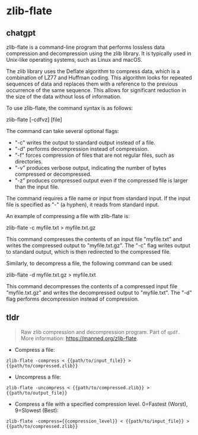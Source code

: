 # zlib-flate 
## chatgpt 
zlib-flate is a command-line program that performs lossless data compression and decompression using the zlib library. It is typically used in Unix-like operating systems, such as Linux and macOS.

The zlib library uses the Deflate algorithm to compress data, which is a combination of LZ77 and Huffman coding. This algorithm looks for repeated sequences of data and replaces them with a reference to the previous occurrence of the same sequence. This allows for significant reduction in the size of the data without loss of information.

To use zlib-flate, the command syntax is as follows:

zlib-flate [-cdfvz] [file]

The command can take several optional flags:

- "-c" writes the output to standard output instead of a file.
- "-d" performs decompression instead of compression.
- "-f" forces compression of files that are not regular files, such as directories.
- "-v" produces verbose output, indicating the number of bytes compressed or decompressed.
- "-z" produces compressed output even if the compressed file is larger than the input file.

The command requires a file name or input from standard input. If the input file is specified as "-" (a hyphen), it reads from standard input.

An example of compressing a file with zlib-flate is:

zlib-flate -c myfile.txt > myfile.txt.gz

This command compresses the contents of an input file "myfile.txt" and writes the compressed output to "myfile.txt.gz". The "-c" flag writes output to standard output, which is then redirected to the compressed file.

Similarly, to decompress a file, the following command can be used:

zlib-flate -d myfile.txt.gz > myfile.txt

This command decompresses the contents of a compressed input file "myfile.txt.gz" and writes the decompressed output to "myfile.txt". The "-d" flag performs decompression instead of compression. 

## tldr 
 
> Raw zlib compression and decompression program.
> Part of `qpdf`.
> More information: <https://manned.org/zlib-flate>.

- Compress a file:

`zlib-flate -compress < {{path/to/input_file}} > {{path/to/compressed.zlib}}`

- Uncompress a file:

`zlib-flate -uncompress < {{path/to/compressed.zlib}} > {{path/to/output_file}}`

- Compress a file with a specified compression level. 0=Fastest (Worst), 9=Slowest (Best):

`zlib-flate -compress={{compression_level}} < {{path/to/input_file}} > {{path/to/compressed.zlib}}`
